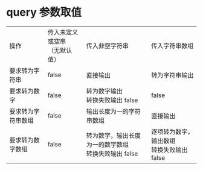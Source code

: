 # query 参数取值

|                    |                                  |                                                        |                                              |
| ------------------ | -------------------------------- | ------------------------------------------------------ | -------------------------------------------- |
| 操作               | 传入未定义或空串<br>（无默认值） | 传入非空字符串                                         | 传入字符串数组                               |
| 要求转为字符串     | false                            | 直接输出                                               | 转为字符串输出                               |
| 要求转为数字       | false                            | 转为数字输出<br>转换失败输出 false                     | false                                        |
| 要求转为字符串数组 | false                            | 输出长度为一的字符串数组                               | 直接输出                                     |
| 要求转为数字数组   | false                            | 转为数字，输出长度为一的数字数组<br>转换失败输出 false | 逐项转为数字，输出数组<br>转换失败输出 false |